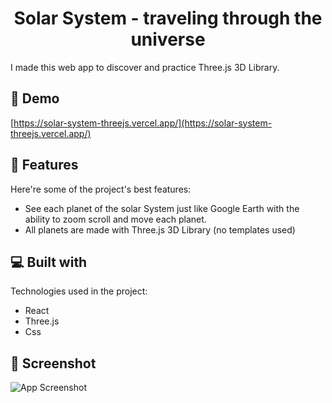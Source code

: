 <h1 align="center" id="title">Solar System - traveling through the universe</h1>

<p id="description">I made this web app to discover and practice Three.js 3D Library.</p>

<h2>🚀 Demo</h2>

[https://solar-system-threejs.vercel.app/](https://solar-system-threejs.vercel.app/)

  
  
<h2>🧐 Features</h2>

Here're some of the project's best features:

*   See each planet of the solar System just like Google Earth with the ability to zoom scroll and move each planet.
*   All planets are made with Three.js 3D Library (no templates used)

  
  
<h2>💻 Built with</h2>

Technologies used in the project:

*   React
*   Three.js
*   Css

<h2>📸 Screenshot </h2>

![App Screenshot](https://i.ibb.co/x6SMQPB/Capture-d-e-cran-2022-05-22-a-00-40-46.png)

